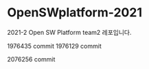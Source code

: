 # OpenSWplatform-2021
2021-2 Open SW Platform team2 레포입니다.

1976435 commit
1976129 commit

2076256 commit
